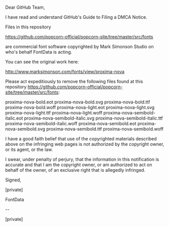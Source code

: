 Dear GitHub Team,

I have read and understand GitHub's Guide to Filing a DMCA Notice.

Files in this repository

https://github.com/popcorn-official/popcorn-site/tree/master/src/fonts

are commercial font software copyrighted by Mark Simonson Studio on
who's behalf FontData is acting.

You can see the original work here:

http://www.marksimonson.com/fonts/view/proxima-nova

Please act expeditiously to remove the following files found at this
repository
https://github.com/popcorn-official/popcorn-site/tree/master/src/fonts:

proxima-nova-bold.eot
proxima-nova-bold.svg
proxima-nova-bold.ttf
proxima-nova-bold.woff
proxima-nova-light.eot
proxima-nova-light.svg
proxima-nova-light.ttf
proxima-nova-light.woff
proxima-nova-semibold-italic.eot
proxima-nova-semibold-italic.svg
proxima-nova-semibold-italic.ttf
proxima-nova-semibold-italic.woff
proxima-nova-semibold.eot
proxima-nova-semibold.svg
proxima-nova-semibold.ttf
proxima-nova-semibold.woff

I have a good faith belief that use of the copyrighted materials
described above on the infringing web pages is not authorized by the
copyright owner, or its agent, or the law.

I swear, under penalty of perjury, that the information in this
notification is accurate and that I am the copyright owner, or am
authorized to act on behalf of the owner, of an exclusive right that is
allegedly infringed.

Signed,

[private]  

FontData

-- 

[private]
